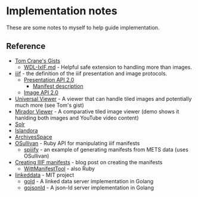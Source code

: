 

# Implementation notes

These are some notes to myself to help guide implementation.

## Reference

+ [Tom Crane's Gists](https://gist.github.com/tomcrane)
    + [WDL-IxIF.md](https://gist.github.com/tomcrane/7f86ac08d3b009c8af7c) - Helpful safe extension to handling more than images.
+ [iiif](http://iiif.io) - the definition of the iiif presentation and image protocols.
    + [Presentation API 2.0](http://iiif.io/api/presentation/2.0/)
        + [Manifest description](http://iiif.io/api/presentation/2.0/#manifest)
    + [Image API 2.0](http://iiif.io/api/image/2.0/)
+ [Universal Viewer](http://github.com/UniversalViewer/universalviewer) - A viewer that can handle tiled images and potentially much more (see Tom's gist)
+ [Mirador Viewer](https://github.com/IIIF/mirador) - A comparative tiled image viewer (demo shows it hanlding both images and YouTube video content)
+ [Solr](http://lucene.apache.org/solr)
+ [Islandora](http://islandora.ca/)
+ [ArchivesSpace](http://archivesspace.org/)
+ [OSullivan](https://github.com/IIIF/osullivan) - Ruby API for manipulating iiif manifests
    + [spiiify](https://github.com/pulibrary/spiiiffy/wiki/How-to-Generate-IIIF-Manifests-from-METS) - an example of generating manifests from METS data (uses OSullivan)
+ [Creating IIIF manifests](http://lombardpress.org/creating-iiif-manifests/) - blog post on creating the manifests
    + [WittManifestTool](https://github.com/jeffreycwitt/WittManifestTool) - also Ruby
+ [linkeddata](https://github.com/linkeddata) - MIT project
    + [gold](https://github.com/linkeddata/gold) - A linked data server implementation in Golang
    + [gojsonld](https://github.com/linkeddata/gojsonld) - A json-ld server implementation in Golang
